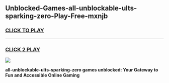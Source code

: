 
## Unblocked-Games-all-unblockable-ults-sparking-zero-Play-Free-mxnjb
<h3>
<a href="https://premium76.site?title=all-unblockable-ults-sparking-zero&ref=23A">CLICK TO PLAY</a></h3>
<hr>

<h3>
<a href="https://premium76.site?title=all-unblockable-ults-sparking-zero&ref=23A">CLICK 2 PLAY</a>
  
</h3>

<a href="https://premium76.site?title=all-unblockable-ults-sparking-zero&ref=23A"><img src="https://clearcache.store/games.png"></a>


**all-unblockable-ults-sparking-zero games unblocked: Your Gateway to Fun and Accessible Online Gaming**
